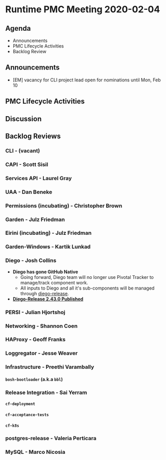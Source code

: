 # Runtime PMC Meeting 2020-02-04

## Agenda

* Announcements
* PMC Lifecycle Activities
* Backlog Review


## Announcements

- [EM] vacancy for CLI project lead open for nominations until Mon, Feb 10


## PMC Lifecycle Activities


## Discussion


## Backlog Reviews

### CLI - (vacant)


### CAPI - Scott Sisil


### Services API - Laurel Gray


### UAA - Dan Beneke


### Permissions (incubating) - Christopher Brown


### Garden - Julz Friedman


### Eirini (incubating) - Julz Friedman


### Garden-Windows - Kartik Lunkad


### Diego - Josh Collins
- **Diego has gone GitHub Native**
  - Going forward, Diego team will no longer use Pivotal Tracker to manage/track component work.
  - All inputs to Diego and all it's sub-components will be managed through [diego-release](https://github.com/cloudfoundry/diego-release).
- [**Diego-Release 2.43.0 Published**](https://github.com/cloudfoundry/diego-release/releases/tag/v2.43.0)

### PERSI - Julian Hjortshoj


### Networking - Shannon Coen


### HAProxy - Geoff Franks


### Loggregator - Jesse Weaver


### Infrastructure - Preethi Varambally

#### `bosh-bootloader` (a.k.a `bbl`)


### Release Integration - Sai Yerram

#### `cf-deployment`


#### `cf-acceptance-tests`


#### `cf-k8s`


### postgres-release - Valeria Perticara


### MySQL - Marco Nicosia

